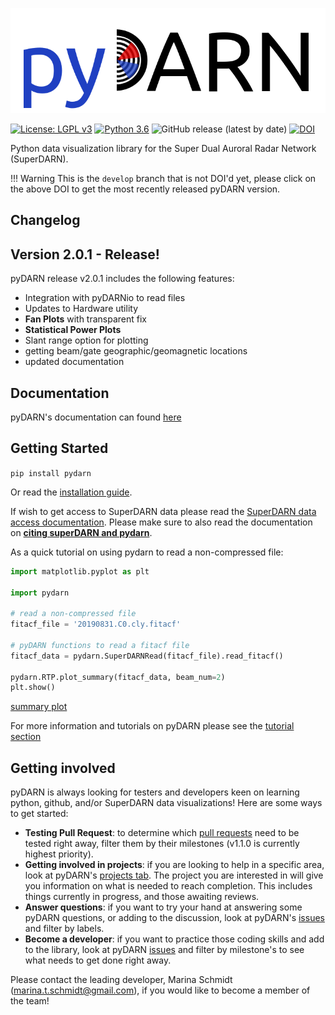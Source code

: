 ![pydarn](https://raw.githubusercontent.com/SuperDARN/pydarn/master/docs/imgs/pydarn_logo.png)

[![License: LGPL v3](https://img.shields.io/badge/License-LGPLv3-blue.svg)](https://www.gnu.org/licenses/lgpl-3.0) 
[![Python 3.6](https://img.shields.io/badge/python-3.6-blue.svg)](https://www.python.org/downloads/release/python-360/) 
![GitHub release (latest by date)](https://img.shields.io/github/v/release/superdarn/pydarn)
[![DOI](https://zenodo.org/badge/DOI/10.5281/zenodo.4558130.svg)](https://doi.org/10.5281/zenodo.4558130)

Python data visualization library for the Super Dual Auroral Radar Network (SuperDARN).

!!! Warning
    This is the `develop` branch that is not DOI'd yet, please click on the above DOI to get the most recently released pyDARN version. 

## Changelog

## Version 2.0.1 - Release!


pyDARN release v2.0.1 includes the following features:
- Integration with pyDARNio to read files
- Updates to Hardware utility
- **Fan Plots** with transparent fix
- **Statistical Power Plots**
- Slant range option for plotting 
- getting beam/gate geographic/geomagnetic locations 
- updated documentation

## Documentation

pyDARN's documentation can found [here](https://pydarn.readthedocs.io/en/latest)

## Getting Started

`pip install pydarn`

Or read the [installation guide](https://pydarn.readthedocs.io/en/latest/user/install/).

If wish to get access to SuperDARN data please read the [SuperDARN data access documentation](https://pydarn.readthedocs.io/en/latest/user/superdarn_data/).
Please make sure to also read the documentation on [**citing superDARN and pydarn**](https://pydarn.readthedocs.io/en/latest/user/citing/). 

As a quick tutorial on using pydarn to read a non-compressed file: 


```python
import matplotlib.pyplot as plt

import pydarn

# read a non-compressed file
fitacf_file = '20190831.C0.cly.fitacf'

# pyDARN functions to read a fitacf file
fitacf_data = pydarn.SuperDARNRead(fitacf_file).read_fitacf()

pydarn.RTP.plot_summary(fitacf_data, beam_num=2)
plt.show()
```

[summary plot](docs/imgs/summary_clyb2.png)

For more information and tutorials on pyDARN please see the [tutorial section](https://pydarn.readthedocs.io/en/master/)

## Getting involved

pyDARN is always looking for testers and developers keen on learning python, github, and/or SuperDARN data visualizations! 
Here are some ways to get started: 

  - **Testing Pull Request**: to determine which [pull requests](https://github.com/SuperDARN/pydarn/pulls) need to be tested right away, filter them by their milestones (v1.1.0 is currently highest priority).
  - **Getting involved in projects**: if you are looking to help in a specific area, look at pyDARN's [projects tab](https://github.com/SuperDARN/pydarn/projects). The project you are interested in will give you information on what is needed to reach completion. This includes things currently in progress, and those awaiting reviews. 
  - **Answer questions**: if you want to try your hand at answering some pyDARN questions, or adding to the discussion, look at pyDARN's [issues](https://github.com/SuperDARN/pydarn/issues) and filter by labels.
  - **Become a developer**: if you want to practice those coding skills and add to the library, look at pyDARN [issues](https://github.com/SuperDARN/pydarn/issues) and filter by milestone's to see what needs to get done right away. 

Please contact the leading developer, Marina Schmidt (marina.t.schmidt@gmail.com), if you would like to become a member of the team!

